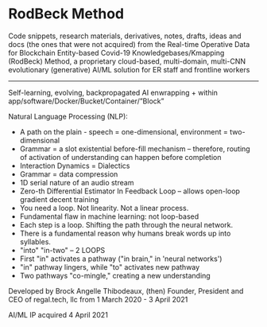 # RodBeck Method

Code snippets, research materials, derivatives, notes, drafts, ideas and docs (the ones that were not acquired) from the Real-time Operative Data for Blockchain Entity-based Covid-19 Knowledgebases/Kmapping (RodBeck) Method, a proprietary cloud-based, multi-domain, multi-CNN evolutionary (generative) AI/ML solution for ER staff and frontline workers

_____________________________________

Self-learning, evolving, backpropagated AI enwrapping + within app/software/Docker/Bucket/Container/”Block”

Natural Language Processing (NLP):
- A path on the plain - speech = one-dimensional, environment = two-dimensional
- Grammar = a slot existential before-fill mechanism – therefore, routing of activation of understanding can happen before completion
- Interaction Dynamics = Dialectics
- Grammar = data compression
- 1D serial nature of an audio stream
- Zero-th Differential Estimator In Feedback Loop – allows open-loop gradient decent training
- You need a loop. Not linearity. Not a linear process.
- Fundamental flaw in machine learning: not loop-based
- Each step is a loop. Shifting the path through the neural network.
- There is a fundamental reason why humans break words up into syllables.
- "into" "in-two" – 2 LOOPS
- First "in" activates a pathway ("in brain," in 'neural networks')
- "in" pathway lingers, while "to" activates new pathway
- Two pathways "co-mingle," creating a new understanding


Developed by Brock Angelle Thibodeaux, (then) Founder, President and CEO of regal.tech, llc from 1 March 2020 - 3 April 2021

AI/ML IP acquired 4 April 2021
